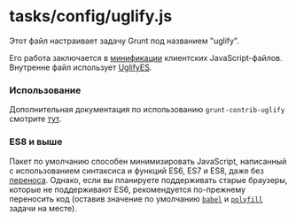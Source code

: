 # tasks/config/uglify.js

Этот файл настраивает задачу Grunt под названием "uglify".

Его работа заключается в <a target="_blank" href="https://ru.wikipedia.org/wiki/%D0%9C%D0%B8%D0%BD%D0%B8%D1%84%D0%B8%D0%BA%D0%B0%D1%86%D0%B8%D1%8F_(%D0%BF%D1%80%D0%BE%D0%B3%D1%80%D0%B0%D0%BC%D0%BC%D0%B8%D1%80%D0%BE%D0%B2%D0%B0%D0%BD%D0%B8%D0%B5)">минификации</a> клиентских JavaScript-файлов. Внутренне файл использует [UglifyES](https://www.npmjs.com/package/uglifyes).

### Использование

Дополнительная документация по использованию `grunt-contrib-uglify` смотрите [тут](https://github.com/gruntjs/grunt-contrib-uglify/tree/harmony).

### ES8 и выше

Пакет по умолчанию способен минимизировать JavaScript, написанный с использованием синтаксиса и функций ES6, ES7 и ES8, даже без [переноса](https://sailsjs.com/documentation/concepts/assets/default-tasks#?babel). Однако, если вы планируете поддерживать старые браузеры, которые не поддерживают ES6, рекомендуется по-прежнему переносить код (оставив значение по умолчанию [`babel`](https://sailsjs.com/documentation/anatomy/tasks/config/babel.js) и [`polyfill`](https://sailsjs.com/documentation/anatomy/tasks/register/polyfill.js) задачи на месте).

<docmeta name="displayName" value="uglify.js">

